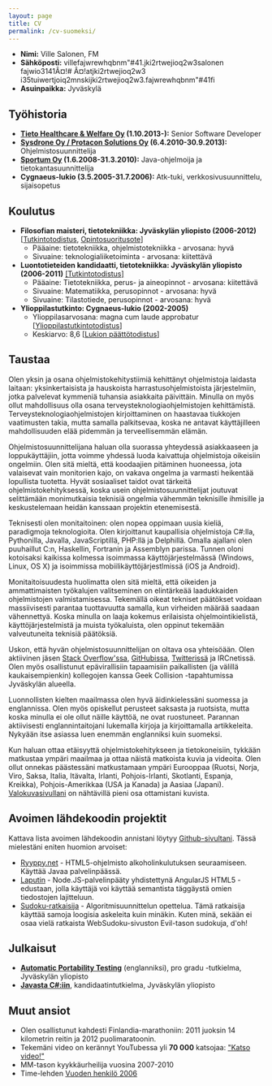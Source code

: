 ```yaml
---
layout: page
title: CV
permalink: /cv-suomeksi/
---
```


  * **Nimi:** Ville Salonen, FM
  * **Sähköposti:** ville<span class="none">fajwrewhqbnm"#41</span>.<span class="none">jki2rtwejioq2w3</span>salonen <span class="none">fajwio3141Â¤!# Â¤!</span>at<span class="none">jki2rtwejioq2w3</span> i<span class="none">35tuiwertjoiq2mns</span>ki<span class="none">jki2rtwejioq2w3</span>.<span class="none">fajwrewhqbnm"#41</span>fi
  * **Asuinpaikka:** Jyväskylä

## Työhistoria

  * <strong>[Tieto Healthcare & Welfare Oy](http://www.tieto.fi) (1.10.2013-):</strong> Senior Software Developer
  * <strong>[Sysdrone Oy / Protacon Solutions Oy](http://www.sysdrone.fi) (6.4.2010-30.9.2013):</strong> Ohjelmistosuunnittelija
  * <strong>[Sportum Oy](http://www.sportum.fi) (1.6.2008-31.3.2010):</strong> Java-ohjelmoija ja tietokantasuunnittelija
  * <strong>Cygnaeus-lukio (3.5.2005-31.7.2006):</strong> Atk-tuki, verkkosivusuunnittelu, sijaisopetus

## Koulutus

  * <strong>Filosofian maisteri, tietotekniikka: Jyväskylän yliopisto (2006-2012)</strong> [[Tutkintotodistus](http://www.villesalonen.fi/todistukset/masters_diploma.jpg), [Opintosuoritusote](http://www.villesalonen.fi/todistukset/opintosuoritusote.html)]
    * Pääaine: tietotekniikka, ohjelmistotekniikka - arvosana: hyvä
    * Sivuaine: teknologialiiketoiminta - arvosana: kiitettävä
  * <strong>Luontotieteiden kandidaatti, tietotekniikka: Jyväskylän yliopisto (2006-2011)</strong> [[Tutkintotodistus]](http://www.villesalonen.fi/todistukset/luk-tutkinto.jpg)
    * Pääaine: Tietotekniikka, perus- ja aineopinnot - arvosana: kiitettävä
    * Sivuaine: Matematiikka, perusopinnot - arvosana: hyvä
    * Sivuaine: Tilastotiede, perusopinnot - arvosana: hyvä
  * <strong>Ylioppilastutkinto: Cygnaeus-lukio (2002-2005)</strong>
    * Ylioppilasarvosana: magna cum laude approbatur [[Ylioppilastutkintotodistus](http://www.villesalonen.fi/todistukset/ylioppilastodistus.jpg)]
    * Keskiarvo: 8,6 [[Lukion päättötodistus](http://www.villesalonen.fi/todistukset/lukiotodistus.jpg)]

## Taustaa

Olen yksin ja osana ohjelmistokehitystiimiä kehittänyt ohjelmistoja laidasta laitaan: yksinkertaisista ja hauskoista harrastusohjelmistoista järjestelmiin, jotka palvelevat kymmeniä tuhansia asiakkaita päivittäin. Minulla on myös ollut mahdollisuus olla osana terveysteknologiaohjelmistojen kehittämistä. Terveysteknologiaohjelmistojen kirjoittaminen on haastavaa tiukkojen vaatimusten takia, mutta samalla palkitsevaa, koska ne antavat käyttäjilleen mahdollisuuden elää pidemmän ja terveellisemmän elämän.

Ohjelmistosuunnittelijana haluan olla suorassa yhteydessä asiakkaaseen ja loppukäyttäjiin, jotta voimme yhdessä luoda kaivattuja ohjelmistoja oikeisiin ongelmiin. Olen sitä mieltä, että koodaajien pitäminen huoneessa, jota valaisevat vain monitorien kajo, on vakava ongelma ja varmasti heikentää lopullista tuotetta. Hyvät sosiaaliset taidot ovat tärkeitä ohjelmistokehityksessä, koska usein ohjelmistosuunnittelijat joutuvat selittämään monimutkaisia teknisiä ongelmia vähemmän teknisille ihmisille ja keskustelemaan heidän kanssaan projektin etenemisestä.

Teknisesti olen monitaitoinen: olen nopea oppimaan uusia kieliä, paradigmoja teknologioita. Olen kirjoittanut kaupallisia ohjelmistoja C#:lla, Pythonilla, Javalla, JavaScriptillä, PHP:llä ja Delphillä. Omalla ajallani olen puuhaillut C:n, Haskellin, Fortranin ja Assemblyn parissa. Tunnen oloni kotoisaksi kaikissa kolmessa isoimmassa käyttöjärjestelmässä (Windows, Linux, OS X) ja isoimmissa mobiilikäyttöjärjestlmissä (iOS ja Android).

Monitaitoisuudesta huolimatta olen sitä mieltä, että oikeiden ja ammattimaisten työkalujen valitseminen on elintärkeää laadukkaiden ohjelmistojen valmistamisessa. Tekemällä oikeat tekniset päätökset voidaan massiivisesti parantaa tuottavuutta samalla, kun virheiden määrää saadaan vähennettyä. Koska minulla on laaja kokemus erilaisista ohjelmointikielistä, käyttöjärjestelmistä ja muista työkaluista, olen oppinut tekemään valveutuneita teknisiä päätöksiä.

Uskon, että hyvän ohjelmistosuunnittelijan on oltava osa yhteisöään. Olen aktiivinen jäsen [Stack Overflow'ssa](http://stackoverflow.com/users/27736/ville-salonen), [GitHubissa](https://github.com/VilleSalonen), [Twitterissä](http://twitter.com/VilleSalonenFi) ja IRCnetissä. Olen myös osallistunut epävirallisiin tapaamisiin paikallisten (ja välillä kaukaisempienkin) kollegojen kanssa Geek Collision -tapahtumissa Jyväskylän alueella.

Luonnollisten kielten maailmassa olen hyvä äidinkielessäni suomessa ja englannissa. Olen myös opiskellut perusteet saksasta ja ruotsista, mutta koska minulla ei ole ollut näille käyttöä, ne ovat ruostuneet. Parannan aktiivisesti englannintaitojani lukemalla kirjoja ja kirjoittamalla artikkeleita. Nykyään itse asiassa luen enemmän englanniksi kuin suomeksi.

Kun haluan ottaa etäisyyttä ohjelmistokehitykseen ja tietokoneisiin, tykkään matkustaa ympäri maailmaa ja ottaa näistä matkoista kuvia ja videoita. Olen ollut onnekas päästessäni matkustamaan ympäri Eurooppaa (Ruotsi, Norja, Viro, Saksa, Italia, Itävalta, Irlanti, Pohjois-Irlanti, Skotlanti, Espanja, Kreikka), Pohjois-Amerikkaa (USA ja Kanada) ja Aasiaa (Japani). [Valokuvasivullani](http://villesalonen.fi/photography/) on nähtävillä pieni osa ottamistani kuvista.

## Avoimen lähdekoodin projektit

Kattava lista avoimen lähdekoodin annistani löytyy [Github-sivultani](https://github.com/VilleSalonen). Tässä mielestäni eniten huomion arvoiset:

  * [Ryyppy.net](https://github.com/ryyppy-net/ryyppy.net) - HTML5-ohjelmisto alkoholinkulutuksen seuraamiseen. Käyttää Javaa palvelinpäässä.
  * [Laputin](https://github.com/VilleSalonen/laputin) - Node.JS-palvelinpääty yhdistettynä AngularJS HTML5 -edustaan, jolla käyttäjä voi käyttää semantista täggäystä omien tiedostojen lajitteluun.
  * [Sudoku-ratkaisija](https://github.com/VilleSalonen/sudoku-solver-bit-arithmetic) - Algoritmisuunnittelun opettelua. Tämä ratkaisija käyttää samoja loogisia askeleita kuin minäkin. Kuten minä, sekään ei osaa vielä ratkaista WebSudoku-sivuston Evil-tason sudokuja, d'oh!

## Julkaisut

  * <a href="http://villesalonen.fi/2012/automatic-portability-testing/" title="Automatic Portability Testing"><strong>Automatic Portability Testing</strong></a> (englanniksi), pro gradu -tutkielma, Jyväskylän yliopisto
  * <a href="http://www.villesalonen.fi/2011/javasta-ciin/"><strong>Javasta C#:iin</strong></a>, kandidaatintutkielma, Jyväskylän yliopisto

## Muut ansiot
  * Olen osallistunut kahdesti Finlandia-marathoniin: 2011 juoksin 14 kilometrin reitin ja 2012 puolimaratoonin.
  * Tekemäni video on kerännyt YouTubessa yli <strong>70 000</strong> katsojaa: <a href="http://www.youtube.com/watch?v=wI1nxHOmZJY">"Katso video!"</a>
  * MM-tason kyykkäurheilija vuosina 2007-2010
  * Time-lehden [Vuoden henkilö 2006](http://www.time.com/time/magazine/article/0,9171,1569514,00.html)
